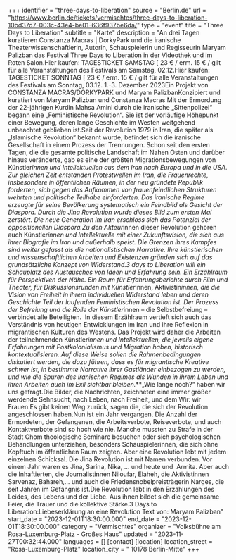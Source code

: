 +++
identifier = "three-days-to-liberation"
source = "Berlin.de"
url = "https://www.berlin.de/tickets/vermischtes/three-days-to-liberation-10bd37d7-003c-43e4-be01-636f937be6da/"
type = "event"
title = "Three Days to Liberation"
subtitle = "Karte"
description = "An drei Tagen kuratieren Constanza Macras | DorkyPark und die iranische Theaterwissenschaftlerin, Autorin, Schauspielerin und Regisseurin Maryam Palizban das Festival Three Days to Liberation in der Videothek und im Roten Salon.Hier kaufen: TAGESTICKET SAMSTAG [ 23 € / erm. 15 € / gilt für alle Veranstaltungen des Festivals am Samstag, 02.12.Hier kaufen: TAGESTICKET SONNTAG [ 23 € / erm. 15 € / gilt für alle Veranstaltungen des Festivals am Sonntag, 03.12. 1.-3. Dezember 2023Ein Projekt von CONSTANZA MACRAS/DORKYPARK und Maryam PalizbanKonzipiert und kuratiert von Maryam Palizban und Constanza Macras Mit der Ermordung der 22-jährigen Kurdin Mahsa Amini durch die iranische „Sittenpolizei“ begann eine „Feministische Revolution“. Sie ist der vorläufige Höhepunkt einer Bewegung, deren lange Geschichte im Westen weitgehend unbeachtet geblieben ist.Seit der Revolution 1979 in Iran, die später als „Islamische Revolution“ bekannt wurde, befindet sich die iranische Gesellschaft in einem Prozess der Trennungen. Schon seit den ersten Tagen, die die gesamte politische Landschaft im Nahen Osten und darüber hinaus veränderte, gab es eine der größten Migrationsbewegungen von Künstler*innen und Intellektuellen aus dem Iran nach Europa und in die USA. Zur gleichen Zeit entstanden Protestwellen im Iran, die Frauenrechte, insbesondere in öffentlichen Räumen, in der neu gründete Republik forderten, sich gegen das Aufkommen von frauenfeindlichen Strukturen wehrten und politische Teilhabe einforderten. Das iranische Regime erzeugte für seine Bevölkerung systematisch ein Feindbild als Gesicht der Diaspora. Durch die Jina Revolution wurde dieses Bild zum ersten Mal zerstört. Die neue Generation im Iran erschloss sich das Potenzial der oppositionellen Diaspora.Zu den Akteur*innen dieser Revolution gehören auch Künstler*innen und Intellektuelle mit einer Zukunftsvision, die sich aus ihrer Biografie im Iran und außerhalb speist. Die Grenzen ihres Kampfes sind weiter gefasst als die nationalistischen Narrative. Ihre künstlerischen und wissenschaftlichen Arbeiten und Existenzen gründen sich auf das grundsätzliche Konzept von Widerstand.3 days to Liberation will ein Schauplatz des Austausches von Ideen und Erfahrung sein. Ein Erzählraum für Perspektiven der Nähe. Ein Raum für Erfahrungsberichte durch Film und Theater, für Diskussionsrunden mit Künstler*innen, Aktivistin*innen, die die Vision von Freiheit in ihrem individuellen Widerstand leben und deren Geschichte Teil der laufenden Feministischen Revolution ist. Der Prozess der Befreiung und die Rolle der Künstler*innen – die Selbstbefreiung – verbindet alle Beteiligten.  In diesem Erzählraum vertieft sich auch das Verständnis von heutigen Entwicklungen im Iran und ihre Reflexion in migrantischen Kulturen des Westens. Das Projekt wird daher die Arbeiten der teilnehmenden Künstler*innen und Intellektuellen, die jeweils eigene Erfahrungen mit Postkolonialismus und Migration haben, historisch kontextualisieren. Auf diese Weise sollen die Rahmenbedingungen diskutiert werden, die dazu führen, dass es für migrantische Kreative schwer ist, in bestimmte Narrative ihrer Gastländer einbezogen zu werden, und wie die Spuren des iranischen Regimes als Wunden in ihrem Leben und ihren Arbeiten auch im Exil sichtbar bleiben.***„Wie lange noch?“ haben wir uns gefragt.Die Bilder, die Nachrichten, zeichneten eine immer größer werdende Sehnsucht, nach Leben, nach Freiheit, und dem Wir: wir Frauen.Es gibt keinen Weg zurück, sagen die, die sich der Revolution angeschlossen haben.Nun ist ein Jahr vergangen. Die Anzahl der Ermordeten, der Gefangenen, die Arbeitsverbote, Reiseverbote, und auch Kontaktverbote sind so hoch wie nie. Manche mussten zu Strafe in der Stadt Ghom theologische Seminare besuchen oder sich psychologischen Behandlungen unterziehen, besonders Schauspielerinnen, die sich ohne Kopftuch im öffentlichen Raum zeigten. Aber eine Revolution lebt mit jedem einzelnen Schicksal. Die Jina Revolution ist mit Namen verbunden. Vor einem Jahr waren es Jina, Sarina, Nika, … und heute und  Armita. Aber auch die Inhaftierten, die Journalistinnen Niloufar, Elaheh, die Aktivistinnen Sarvenaz, Bahareh,… und auch die Friedensnobelpreisträgerin Narges, die seit Jahren im Gefängnis ist.Die Revolution lebt in den Erzählungen des Leides, des Lebens und der Liebe. Aus ihnen bildet sich die gemeinsame Feier, die Trauer und die kollektive Stärke.3 Days to Liberation:Liebeserklärung an eine Revolution Text von: Maryam Palizban"
start_date = "2023-12-01T18:30:00.000"
end_date = "2023-12-01T18:30:00.000"
category = "Vermischtes"
organizer = "Volksbühne am Rosa-Luxemburg-Platz - Großes Haus"
updated = "2023-11-27T00:32:44.000"
languages = []
[contact]
[location]
location_street = "Rosa-Luxemburg-Platz"
location_city = " 10178 Berlin-Mitte"
+++